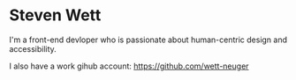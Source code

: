 # Steven Wett
I'm a front-end devloper who is passionate about human-centric design and accessibility.

I also have a work gihub account: https://github.com/wett-neuger
